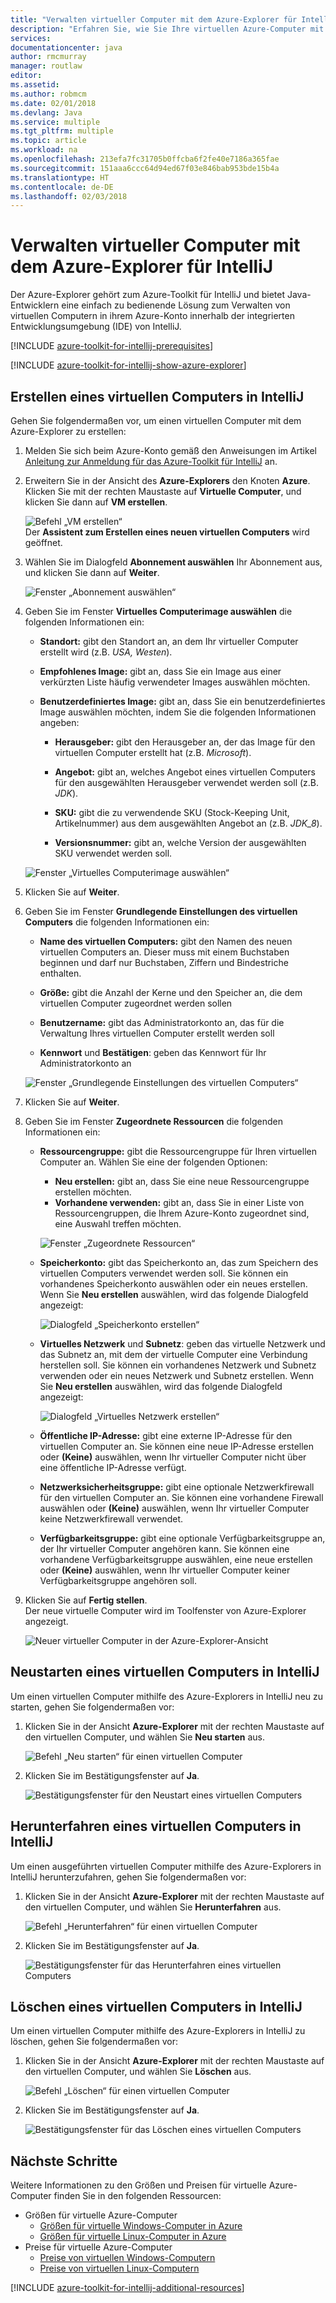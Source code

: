 ```yaml
---
title: "Verwalten virtueller Computer mit dem Azure-Explorer für IntelliJ"
description: "Erfahren Sie, wie Sie Ihre virtuellen Azure-Computer mit dem Azure-Explorer für IntelliJ verwalten."
services: 
documentationcenter: java
author: rmcmurray
manager: routlaw
editor: 
ms.assetid: 
ms.author: robmcm
ms.date: 02/01/2018
ms.devlang: Java
ms.service: multiple
ms.tgt_pltfrm: multiple
ms.topic: article
ms.workload: na
ms.openlocfilehash: 213efa7fc31705b0ffcba6f2fe40e7186a365fae
ms.sourcegitcommit: 151aaa6ccc64d94ed67f03e846bab953bde15b4a
ms.translationtype: HT
ms.contentlocale: de-DE
ms.lasthandoff: 02/03/2018
---
```

# <a name="manage-virtual-machines-by-using-the-azure-explorer-for-intellij"></a>Verwalten virtueller Computer mit dem Azure-Explorer für IntelliJ

Der Azure-Explorer gehört zum Azure-Toolkit für IntelliJ und bietet Java-Entwicklern eine einfach zu bedienende Lösung zum Verwalten von virtuellen Computern in ihrem Azure-Konto innerhalb der integrierten Entwicklungsumgebung (IDE) von IntelliJ.

[!INCLUDE [azure-toolkit-for-intellij-prerequisites](../includes/azure-toolkit-for-intellij-prerequisites.md)]

[!INCLUDE [azure-toolkit-for-intellij-show-azure-explorer](../includes/azure-toolkit-for-intellij-show-azure-explorer.md)]

## <a name="create-a-virtual-machine-in-intellij"></a>Erstellen eines virtuellen Computers in IntelliJ

Gehen Sie folgendermaßen vor, um einen virtuellen Computer mit dem Azure-Explorer zu erstellen: 

1. Melden Sie sich beim Azure-Konto gemäß den Anweisungen im Artikel [Anleitung zur Anmeldung für das Azure-Toolkit für IntelliJ] an.

2. Erweitern Sie in der Ansicht des **Azure-Explorers** den Knoten **Azure**. Klicken Sie mit der rechten Maustaste auf **Virtuelle Computer**, und klicken Sie dann auf **VM erstellen**. 

   ![Befehl „VM erstellen“][CR01]  
    Der **Assistent zum Erstellen eines neuen virtuellen Computers** wird geöffnet.

3. Wählen Sie im Dialogfeld **Abonnement auswählen** Ihr Abonnement aus, und klicken Sie dann auf **Weiter**. 

   ![Fenster „Abonnement auswählen“][CR02]

4. Geben Sie im Fenster **Virtuelles Computerimage auswählen** die folgenden Informationen ein:

   * **Standort:** gibt den Standort an, an dem Ihr virtueller Computer erstellt wird (z.B. *USA, Westen*). 

   * **Empfohlenes Image:** gibt an, dass Sie ein Image aus einer verkürzten Liste häufig verwendeter Images auswählen möchten.

   * **Benutzerdefiniertes Image:** gibt an, dass Sie ein benutzerdefiniertes Image auswählen möchten, indem Sie die folgenden Informationen angeben:

      * **Herausgeber:** gibt den Herausgeber an, der das Image für den virtuellen Computer erstellt hat (z.B. *Microsoft*).

      * **Angebot:** gibt an, welches Angebot eines virtuellen Computers für den ausgewählten Herausgeber verwendet werden soll (z.B. *JDK*).

      * **SKU:** gibt die zu verwendende SKU (Stock-Keeping Unit, Artikelnummer) aus dem ausgewählten Angebot an (z.B. *JDK_8*).

      * **Versionsnummer:** gibt an, welche Version der ausgewählten SKU verwendet werden soll.

   ![Fenster „Virtuelles Computerimage auswählen“][CR03]

5. Klicken Sie auf **Weiter**.
 

6. Geben Sie im Fenster **Grundlegende Einstellungen des virtuellen Computers** die folgenden Informationen ein:

   * **Name des virtuellen Computers:** gibt den Namen des neuen virtuellen Computers an. Dieser muss mit einem Buchstaben beginnen und darf nur Buchstaben, Ziffern und Bindestriche enthalten.

   * **Größe:** gibt die Anzahl der Kerne und den Speicher an, die dem virtuellen Computer zugeordnet werden sollen

   * **Benutzername:** gibt das Administratorkonto an, das für die Verwaltung Ihres virtuellen Computer erstellt werden soll

   * **Kennwort** und **Bestätigen**: geben das Kennwort für Ihr Administratorkonto an

   ![Fenster „Grundlegende Einstellungen des virtuellen Computers“][CR04]

7. Klicken Sie auf **Weiter**.
 

8. Geben Sie im Fenster **Zugeordnete Ressourcen** die folgenden Informationen ein:

   * **Ressourcengruppe:** gibt die Ressourcengruppe für Ihren virtuellen Computer an. Wählen Sie eine der folgenden Optionen:
      * **Neu erstellen:** gibt an, dass Sie eine neue Ressourcengruppe erstellen möchten.
      * **Vorhandene verwenden:** gibt an, dass Sie in einer Liste von Ressourcengruppen, die Ihrem Azure-Konto zugeordnet sind, eine Auswahl treffen möchten.

       ![Fenster „Zugeordnete Ressourcen“][CR07]

   * **Speicherkonto:** gibt das Speicherkonto an, das zum Speichern des virtuellen Computers verwendet werden soll. Sie können ein vorhandenes Speicherkonto auswählen oder ein neues erstellen. Wenn Sie **Neu erstellen** auswählen, wird das folgende Dialogfeld angezeigt:

      ![Dialogfeld „Speicherkonto erstellen“][CR05]

   * **Virtuelles Netzwerk** und **Subnetz**: geben das virtuelle Netzwerk und das Subnetz an, mit dem der virtuelle Computer eine Verbindung herstellen soll. Sie können ein vorhandenes Netzwerk und Subnetz verwenden oder ein neues Netzwerk und Subnetz erstellen. Wenn Sie **Neu erstellen** auswählen, wird das folgende Dialogfeld angezeigt:

      ![Dialogfeld „Virtuelles Netzwerk erstellen“][CR06]

   * **Öffentliche IP-Adresse:** gibt eine externe IP-Adresse für den virtuellen Computer an. Sie können eine neue IP-Adresse erstellen oder **(Keine)** auswählen, wenn Ihr virtueller Computer nicht über eine öffentliche IP-Adresse verfügt. 

   * **Netzwerksicherheitsgruppe:** gibt eine optionale Netzwerkfirewall für den virtuellen Computer an. Sie können eine vorhandene Firewall auswählen oder **(Keine)** auswählen, wenn Ihr virtueller Computer keine Netzwerkfirewall verwendet. 

   * **Verfügbarkeitsgruppe:** gibt eine optionale Verfügbarkeitsgruppe an, der Ihr virtueller Computer angehören kann. Sie können eine vorhandene Verfügbarkeitsgruppe auswählen, eine neue erstellen oder **(Keine)** auswählen, wenn Ihr virtueller Computer keiner Verfügbarkeitsgruppe angehören soll.

9. Klicken Sie auf **Fertig stellen**.  
    Der neue virtuelle Computer wird im Toolfenster von Azure-Explorer angezeigt. 

   ![Neuer virtueller Computer in der Azure-Explorer-Ansicht][CR08]

## <a name="restart-a-virtual-machine-in-intellij"></a>Neustarten eines virtuellen Computers in IntelliJ

Um einen virtuellen Computer mithilfe des Azure-Explorers in IntelliJ neu zu starten, gehen Sie folgendermaßen vor:

1. Klicken Sie in der Ansicht **Azure-Explorer** mit der rechten Maustaste auf den virtuellen Computer, und wählen Sie **Neu starten** aus.

   ![Befehl „Neu starten“ für einen virtuellen Computer][RE01]

2. Klicken Sie im Bestätigungsfenster auf **Ja**. 

   ![Bestätigungsfenster für den Neustart eines virtuellen Computers][RE02]

## <a name="shut-down-a-virtual-machine-in-intellij"></a>Herunterfahren eines virtuellen Computers in IntelliJ

Um einen ausgeführten virtuellen Computer mithilfe des Azure-Explorers in IntelliJ herunterzufahren, gehen Sie folgendermaßen vor:

1. Klicken Sie in der Ansicht **Azure-Explorer** mit der rechten Maustaste auf den virtuellen Computer, und wählen Sie **Herunterfahren** aus.

   ![Befehl „Herunterfahren“ für einen virtuellen Computer][SH01]

2. Klicken Sie im Bestätigungsfenster auf **Ja**. 

   ![Bestätigungsfenster für das Herunterfahren eines virtuellen Computers][SH02]

## <a name="delete-a-virtual-machine-in-intellij"></a>Löschen eines virtuellen Computers in IntelliJ

Um einen virtuellen Computer mithilfe des Azure-Explorers in IntelliJ zu löschen, gehen Sie folgendermaßen vor:

1. Klicken Sie in der Ansicht **Azure-Explorer** mit der rechten Maustaste auf den virtuellen Computer, und wählen Sie **Löschen** aus.

   ![Befehl „Löschen“ für einen virtuellen Computer][DE01]

2. Klicken Sie im Bestätigungsfenster auf **Ja**. 

   ![Bestätigungsfenster für das Löschen eines virtuellen Computers][DE02]

## <a name="next-steps"></a>Nächste Schritte

Weitere Informationen zu den Größen und Preisen für virtuelle Azure-Computer finden Sie in den folgenden Ressourcen:

* Größen für virtuelle Azure-Computer
  * [Größen für virtuelle Windows-Computer in Azure]
  * [Größen für virtuelle Linux-Computer in Azure]
* Preise für virtuelle Azure-Computer
  * [Preise von virtuellen Windows-Computern]
  * [Preise von virtuellen Linux-Computern]

[!INCLUDE [azure-toolkit-for-intellij-additional-resources](../includes/azure-toolkit-for-intellij-additional-resources.md)]

<!-- URL List -->

[Anleitung zur Anmeldung für das Azure-Toolkit für IntelliJ]: ./azure-toolkit-for-intellij-sign-in-instructions.md
[Größen für virtuelle Windows-Computer in Azure]: /azure/virtual-machines/virtual-machines-windows-sizes
[Größen für virtuelle Linux-Computer in Azure]: /azure/virtual-machines/virtual-machines-linux-sizes
[Preise von virtuellen Windows-Computern]: /pricing/details/virtual-machines/windows/
[Preise von virtuellen Linux-Computern]: /pricing/details/virtual-machines/linux/

<!-- IMG List -->

[RE01]: media/azure-toolkit-for-intellij-managing-virtual-machines-using-azure-explorer/RE01.png
[RE02]: media/azure-toolkit-for-intellij-managing-virtual-machines-using-azure-explorer/RE02.png

[SH01]: media/azure-toolkit-for-intellij-managing-virtual-machines-using-azure-explorer/SH01.png
[SH02]: media/azure-toolkit-for-intellij-managing-virtual-machines-using-azure-explorer/SH02.png

[DE01]: media/azure-toolkit-for-intellij-managing-virtual-machines-using-azure-explorer/DE01.png
[DE02]: media/azure-toolkit-for-intellij-managing-virtual-machines-using-azure-explorer/DE02.png

[CR01]: media/azure-toolkit-for-intellij-managing-virtual-machines-using-azure-explorer/CR01.png
[CR02]: media/azure-toolkit-for-intellij-managing-virtual-machines-using-azure-explorer/CR02.png
[CR03]: media/azure-toolkit-for-intellij-managing-virtual-machines-using-azure-explorer/CR03.png
[CR04]: media/azure-toolkit-for-intellij-managing-virtual-machines-using-azure-explorer/CR04.png
[CR05]: media/azure-toolkit-for-intellij-managing-virtual-machines-using-azure-explorer/CR05.png
[CR06]: media/azure-toolkit-for-intellij-managing-virtual-machines-using-azure-explorer/CR06.png
[CR07]: media/azure-toolkit-for-intellij-managing-virtual-machines-using-azure-explorer/CR07.png
[CR08]: media/azure-toolkit-for-intellij-managing-virtual-machines-using-azure-explorer/CR08.png

